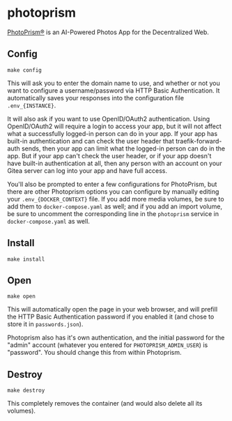 # photoprism

[PhotoPrism®](https://hub.docker.com/r/photoprism/photoprism) is an
AI-Powered Photos App for the Decentralized Web.

## Config

```
make config
```

This will ask you to enter the domain name to use, and whether or not
you want to configure a username/password via HTTP Basic Authentication.
It automatically saves your responses into the configuration file
`.env_{INSTANCE}`.

It will also ask if you want to use OpenID/OAuth2 authentication. Using
OpenID/OAuth2 will require a login to access your app, but it will not affect
what a successfully logged-in person can do in your app. If your app has
built-in authentication and can check the user header that
traefik-forward-auth sends, then your app can limit what the logged-in person
can do in the app. But if your app can't check the user header, or if your app
doesn't have built-in authentication at all, then any person with an account
on your Gitea server can log into your app and have full access.

You'll also be prompted to enter a few configurations for PhotoPrism,
but there are other Photoprism options you can configure by manually
editing your `.env_{DOCKER_CONTEXT}` file. If you add more media volumes,
be sure to add them to `docker-compose.yaml` as well; and if you add an
import volume, be sure to uncomment the corresponding line in the 
`photoprism` service in `docker-compose.yaml` as well.

## Install

```
make install
```

## Open

```
make open
```

This will automatically open the page in your web browser, and will
prefill the HTTP Basic Authentication password if you enabled it (and chose
to store it in `passwords.json`).

Photoprism also has it's own authentication, and the initial password for
the "admin" account (whatever you entered for `PHOTOPRISM_ADMIN_USER`)
is "password". You should change this from within Photoprism.

## Destroy

```
make destroy
```

This completely removes the container (and would also delete all its
volumes).
